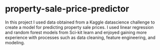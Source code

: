 # property-sale-price-predictor

In this project I used data obtained from a Kaggle datascience challenge to create a model for predicting property sale prices. I used linear regression and random forest models from Sci-kit learn and enjoyed gaining more experience with processes such as data cleaning, feature engineering, and modeling.
